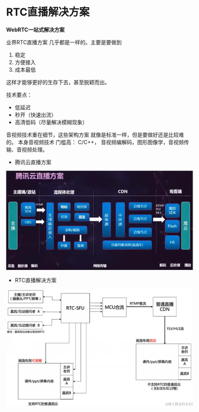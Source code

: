 # RTC直播解决方案

**WebRTC一站式解决方案**

业界RTC直播方案 几乎都是一样的。主要是要做到 
1. 稳定
2. 方便接入
3. 成本最低

这样才能够更好的生存下去，甚至脱颖而出。

技术要点：
* 低延迟
* 秒开（快速出流）
* 高清低码（尽量解决模糊现象）

音视频技术重在细节，这些架构方案 就像是标准一样，但是要做好还是比较难的。 
本身音视频技术 门槛高： C/C++， 音视频编解码，图形图像学，音视频传输、音视频处理。

* 腾讯云直播方案

![腾讯云直播方案](./腾讯云直播方案.png)


* RTC直播解决方案

![RTC直播解决方案](./RTC直播解决方案.png)
